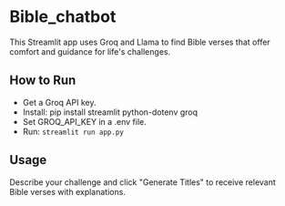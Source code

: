 # Bible_chatbot
This Streamlit app uses Groq and Llama to find Bible verses that offer comfort and guidance for life's challenges.

## How to Run

* Get a Groq API key.
* Install: pip install streamlit python-dotenv groq
* Set GROQ_API_KEY in a .env file.
* Run: `streamlit run app.py`

## Usage
Describe your challenge and click "Generate Titles" to receive relevant Bible verses with explanations.
